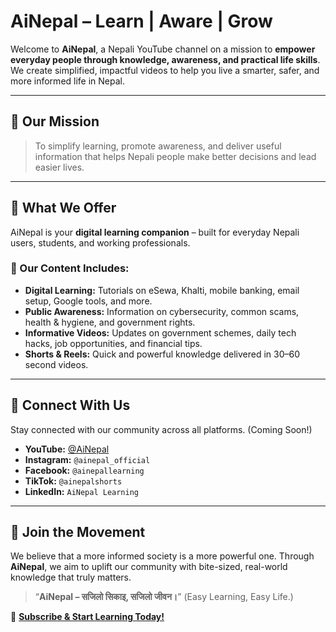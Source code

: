 

# AiNepal – Learn | Aware | Grow

Welcome to **AiNepal**, a Nepali YouTube channel on a mission to **empower everyday people through knowledge, awareness, and practical life skills**. We create simplified, impactful videos to help you live a smarter, safer, and more informed life in Nepal.

---

## 🚀 Our Mission

> To simplify learning, promote awareness, and deliver useful information that helps Nepali people make better decisions and lead easier lives.

---

## 🎯 What We Offer

AiNepal is your **digital learning companion** – built for everyday Nepali users, students, and working professionals.

### 🧠 Our Content Includes:

* **Digital Learning:** Tutorials on eSewa, Khalti, mobile banking, email setup, Google tools, and more.
* **Public Awareness:** Information on cybersecurity, common scams, health & hygiene, and government rights.
* **Informative Videos:** Updates on government schemes, daily tech hacks, job opportunities, and financial tips.
* **Shorts & Reels:** Quick and powerful knowledge delivered in 30–60 second videos.

---

## 🔗 Connect With Us

Stay connected with our community across all platforms. (Coming Soon!)

* **YouTube:** [@AiNepal](youtube.com/@ainepal)
* **Instagram:** `@ainepal_official`
* **Facebook:** `@ainepallearning`
* **TikTok:** `@ainepalshorts`
* **LinkedIn:** `AiNepal Learning`

---

## 🙌 Join the Movement

We believe that a more informed society is a more powerful one. Through **AiNepal**, we aim to uplift our community with bite-sized, real-world knowledge that truly matters.

> “**AiNepal – सजिलो सिकाइ, सजिलो जीवन।**”
> (Easy Learning, Easy Life.)

📌 **[Subscribe & Start Learning Today!](youtube.com/@ainepalofficial)**
